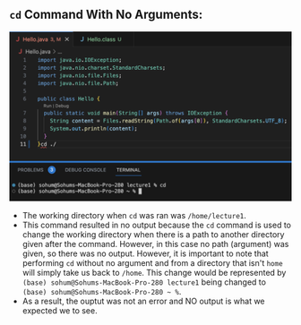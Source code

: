 ## `cd` Command With No Arguments:

![Image](https://github.com/sohumseedhar-ucsd/cse15l-lab-reports/blob/main/Screenshot%202024-04-02%20at%2012.16.04%20PM.png?raw=true)

* The working directory when `cd` was ran was `/home/lecture1`.
* This command resulted in no output because the `cd` command is used to change the working directory when there is a path to another directory given after the command. However, in this case no path (argument) was given, so there was no output. However, it is important to note that performing `cd` without no argument and from a directory that isn't `home` will simply take us back to `/home`. This change would be represented by `(base) sohum@Sohums-MacBook-Pro-280 lecture1` being changed to `(base) sohum@Sohums-MacBook-Pro-280 ~ %`. 
* As a result, the ouptut was not an error and NO output is what we expected we to see. 
